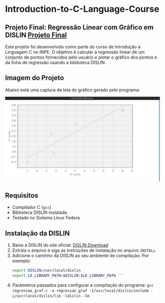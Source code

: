 # Introduction-to-C-Language-Course
## Projeto Final: Regressão Linear com Gráfico em DISLIN [Projeto Final](https://github.com/CesarAugusto88/Introduction-to-C-Language-Course/blob/main/projeto_final)

Este projeto foi desenvolvido como parte do curso de Introdução à Linguagem C no INPE. O objetivo é calcular a regressão linear de um conjunto de pontos fornecidos pelo usuário e plotar o gráfico dos pontos e da linha de regressão usando a biblioteca DISLIN.

## Imagem do Projeto

Abaixo está uma captura de tela do gráfico gerado pelo programa:

![Gráfico de Regressão Linear](https://github.com/CesarAugusto88/Introduction-to-C-Language-Course/blob/main/projeto_final/regression_dislin.png)

## Requisitos

- Compilador C (`gcc`)
- Biblioteca DISLIN instalada
- Testado no Sistema Linux Fedora

## Instalação da DISLIN

1. Baixe a DISLIN do site oficial: [DISLIN Download](https://www.dislin.de/)
2. Extraia o arquivo e siga as instruções de instalação no arquivo `INSTALL`.
3. Adicione o caminho da DISLIN ao seu ambiente de compilação. Por exemplo:
   ```bash
   export DISLIN=/usr/local/dislin
   export LD_LIBRARY_PATH=$DISLIN:$LD_LIBRARY_PATH ```
4. Parâmetros passados para configurar a compilação do programa:
   ``` gcc regressao_graf.c -o regressao_graf -I/usr/local/dislin/include -L/usr/local/dislin/lib -ldislin -lm ```
